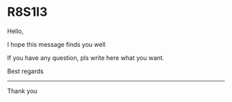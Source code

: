 # R8S1I3

Hello,

I hope this message finds you well

If you have any question, pls write here what you want.

Best regards



-------------------------------
Thank you
